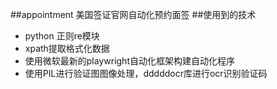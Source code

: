 ##appointment
美国签证官网自动化预约面签
##使用到的技术
- python 正则re模块
- xpath提取格式化数据
- 使用微软最新的playwright自动化框架构建自动化程序
- 使用PIL进行验证图图像处理，dddddocr库进行ocr识别验证码
